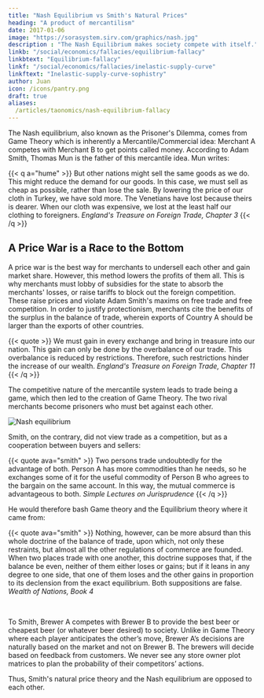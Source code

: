 ```yaml
---
title: "Nash Equilibrium vs Smith's Natural Prices"
heading: "A product of mercantilism"
date: 2017-01-06
image: "https://sorasystem.sirv.com/graphics/nash.jpg"
description : "The Nash Equilibrium makes society compete with itself."
linkb: "/social/economics/fallacies/equilibrium-fallacy"
linkbtext: "Equilibrium-fallacy"
linkf: "/social/economics/fallacies/inelastic-supply-curve"
linkftext: "Inelastic-supply-curve-sophistry"
author: Juan
icon: /icons/pantry.png
draft: true
aliases:
  /articles/taonomics/nash-equilibrium-fallacy
---
```


The Nash equilibrium, also known as the Prisoner's Dilemma, comes from Game Theory which is inherently a Mercantile/Commercial idea: Merchant A competes with Merchant B to get points called money. According to Adam Smith, Thomas Mun is the father of this mercantile idea. Mun writes:

{{< q a="hume" >}}
But other nations might sell the same goods as we do. This might reduce the demand for our goods. In this case, we must sell as cheap as possible, rather than lose the sale. By lowering the price of our cloth in Turkey, we have sold more. The Venetians have lost because theirs is dearer. When our cloth was expensive, we lost at the least half our clothing to foreigners.
<cite>England's Treasure on Foreign Trade, Chapter 3</cite>
{{< /q >}}



## A Price War is a Race to the Bottom
<!--  Better with State Support -->

A price war is the best way for merchants to undersell each other and gain market share. However, this method lowers the profits of them all. This is why merchants must lobby of subsidies for the state to absorb the merchants' losses, or raise tariffs to block out the foreign competition. These raise prices and violate Adam Smith's maxims on free trade and free competition. In order to justify protectionism, merchants cite the benefits of the surplus in the balance of trade, wherein exports of Country A should be larger than the exports of other countries. 

{{< quote >}}
We must gain in every exchange and bring in treasure into our nation. This gain can only be done by the overbalance of our trade. This overbalance is reduced by restrictions. Therefore, such restrictions hinder the increase of our wealth.
<cite>England's Treasure on Foreign Trade, Chapter 11</cite>
{{< /q >}}


The competitive nature of the mercantile system leads to trade being a game, which then led to the creation of Game Theory. The two rival merchants become prisoners who must bet against each other.

![Nash equilibrium](https://sorasystem.sirv.com/graphics/nash.jpg)


Smith, on the contrary, did not view trade as a competition, but as a cooperation between buyers and sellers:

{{< quote ava="smith" >}}
Two persons trade undoubtedly for the advantage of both. Person A has more commodities than he needs, so he exchanges some of it for the useful commodity of Person B who agrees to the bargain on the same account. In this way, the mutual commerce is advantageous to both.
<cite>Simple Lectures on Jurisprudence</cite>
{{< /q >}}

<!-- This competitive game has its roots in the marginal revolution which later became a fundamental but erroneous belief in Economics because it causes Country A to ‘fight’ Country B leading to war, such as War of Jenkin’s ear which started as a commercial dispute. Smith wrote against the ‘balance of trade’ doctrine which caused that war. Unfortunately, no one understood him and the balance of trade evolved to become ‘equilibrium’ in equilibrium theory: -->

He would therefore bash Game theory and the Equilibrium theory where it came from:

{{< quote ava="smith" >}}
Nothing, however, can be more absurd than this whole doctrine of the balance of trade, upon which, not only these restraints, but almost all the other regulations of commerce are founded. When two places trade with one another, this doctrine supposes that, if the balance be even, neither of them either loses or gains; but if it leans in any degree to one side, that one of them loses and the other gains in proportion to its declension from the exact equilibrium. Both suppositions are false. 
<cite>Wealth of Nations, Book 4</cite>
</div>

<br>
<!-- To Smith, resource allocation is not a competitive game. Instead, it is a system of working together through the division of labour in the great machine called society. The baker bakes, the brewer brews better than the baker brewing and the brewer baking.  -->

To Smith, Brewer A competes with Brewer B to provide the best beer or cheapest beer (or whatever beer desired) to society. Unlike in Game Theory where each player anticipates the other’s move, Brewer A’s decisions are naturally based on the market and not on Brewer B. The brewers will decide based on feedback from customers. We never see any store owner plot matrices to plan the probability of their competitors’ actions.

Thus, Smith's natural price theory and the Nash equilibrium are opposed to each other.